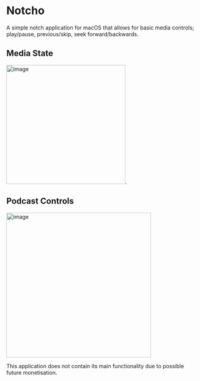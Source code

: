 # Notcho

A simple notch application for macOS that allows for basic media controls; play/pause, previous/skip, seek forward/backwards.

## Media State
<img width="311" alt="image" src="https://github.com/user-attachments/assets/25f1afef-b079-4872-bde7-8975b307a2b9" />.
## Podcast Controls
<img width="378" alt="image" src="https://github.com/user-attachments/assets/edc2ec8f-f1b2-4aa3-819b-8f5bab5d337a" />



This application does not contain its main functionality due to possible future monetisation.
